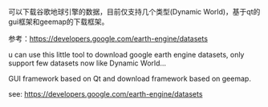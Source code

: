 可以下载谷歌地球引擎的数据，目前仅支持几个类型(Dynamic World)，基于qt的gui框架和geemap的下载框架。

参考：https://developers.google.com/earth-engine/datasets

 u can use this little tool to download google earth engine datasets, only support few datasets now like Dynamic World...
 
 GUI framework based on Qt and download framework based on geemap.

see: https://developers.google.com/earth-engine/datasets
